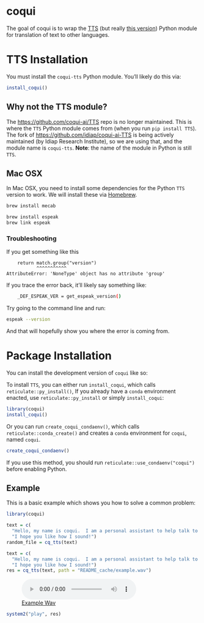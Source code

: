 
<!-- README.md is generated from README.Rmd. Please edit that file -->

# coqui

<!-- badges: start -->
<!-- badges: end -->

The goal of coqui is to wrap the [TTS](https://github.com/coqui-ai/TTS)
(but really [this version](https://github.com/idiap/coqui-ai-TTS))
Python module for translation of text to other languages.

# TTS Installation

You must install the `coqui-tts` Python module. You’ll likely do this
via:

``` r
install_coqui()
```

## Why not the TTS module?

The <https://github.com/coqui-ai/TTS> repo is no longer maintained. This
is where the `TTS` Python module comes from (when you run
`pip install TTS`). The fork of <https://github.com/idiap/coqui-ai-TTS>
is being actively maintained (by Idiap Research Institute), so we are
using that, and the module name is `coqui-tts`. **Note**: the name of
the module in Python is still `TTS`.

## Mac OSX

In Mac OSX, you need to install some dependencies for the Python `TTS`
version to work. We will install these via [Homebrew](https://brew.sh/).

``` bash
brew install mecab
```

``` bash
brew install espeak
brew link espeak
```

### Troubleshooting

If you get something like this

        return match.group("version")
               ^^^^^^^^^^^
    AttributeError: 'NoneType' object has no attribute 'group'

If you trace the error back, it’ll likely say something like:

``` bash
    _DEF_ESPEAK_VER = get_espeak_version()
```

Try going to the command line and run:

``` bash
espeak --version
```

And that will hopefully show you where the error is coming from.

# Package Installation

You can install the development version of `coqui` like so:

To install `TTS`, you can either run `install_coqui`, which calls
`reticulate::py_install()`, If you already have a `conda` environment
enacted, use `reticulate::py_install` or simply `install_coqui`:

``` r
library(coqui)
install_coqui()
```

Or you can run `create_coqui_condaenv()`, which calls
`reticulate::conda_create()` and creates a `conda` environment for
`coqui`, named `coqui`.

``` r
create_coqui_condaenv()
```

If you use this method, you should run
`reticulate::use_condaenv("coqui")` before enabling Python.

## Example

This is a basic example which shows you how to solve a common problem:

``` r
library(coqui)

text = c(
  "Hello, my name is coqui.  I am a personal assistant to help talk to you.",
  "I hope you like how I sound!")
random_file = cq_tts(text)

text = c(
  "Hello, my name is coqui.  I am a personal assistant to help talk to you.",
  "I hope you like how I sound!")
res = cq_tts(text, path = "README_cache/example.wav")
```

<figure>
<audio
src="https://github.com/jhudsl/coqui/raw/refs/heads/main/README_cache/example.wav"
controls=""><a
href="https://github.com/jhudsl/coqui/raw/refs/heads/main/README_cache/example.wav">Example
Wav</a></audio>
<figcaption aria-hidden="true"><a
href="https://github.com/jhudsl/coqui/README_cache/example.wav">Example
Wav</a></figcaption>
</figure>

``` r
system2("play", res)
```
